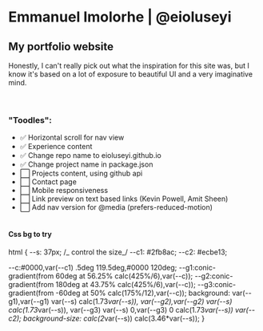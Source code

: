 # Emmanuel Imolorhe | @eioluseyi

## My portfolio website

Honestly, I can't really pick out what the inspiration for this site was, but I know it's based on a lot of exposure to beautiful UI and a very imaginative mind.
<br />  
<br />

### "Toodles":

- ✅ Horizontal scroll for nav view
- ✅ Experience content
- ✅ Change repo name to eioluseyi.github.io
- ✅ Change project name in package.json
- ⬜️ Projects content, using github api
- ⬜️ Contact page
- ⬜️ Mobile responsiveness
- ⬜️ Link preview on text based links (Kevin Powell, Amit Sheen)
- ⬜️ Add nav version for @media (prefers-reduced-motion)
  <br />
  <br />

#### Css bg to try

html {
--s: 37px; /_ control the size_/
--c1: #2fb8ac;
--c2: #ecbe13;

--c:#0000,var(--c1) .5deg 119.5deg,#0000 120deg;
--g1:conic-gradient(from 60deg at 56.25% calc(425%/6),var(--c));
--g2:conic-gradient(from 180deg at 43.75% calc(425%/6),var(--c));
--g3:conic-gradient(from -60deg at 50% calc(175%/12),var(--c));
background:
var(--g1),var(--g1) var(--s) calc(1.73*var(--s)),
var(--g2),var(--g2) var(--s) calc(1.73*var(--s)),
var(--g3) var(--s) 0,var(--g3) 0 calc(1.73*var(--s))
var(--c2);
background-size: calc(2*var(--s)) calc(3.46\*var(--s));
}
